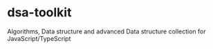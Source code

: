 # dsa-toolkit
Algorithms, Data structure and advanced Data structure collection for JavaScript/TypeScript
